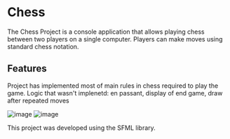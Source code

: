 # Chess

The Chess Project is a console application that allows playing chess between two players on a single computer. Players can make moves using standard chess notation.

## **Features**
Project has implemented most of main rules in chess required to play the game.
Logic that wasn't implenetd: en passant, display of end game, draw after repeated moves

![image](https://github.com/Rais3n/Chess/assets/127542357/19306c72-4d0a-4bbd-aad1-16c727158fba)
![image](https://github.com/Rais3n/Chess/assets/127542357/6d2fb125-d376-46c3-94a7-93395dd1bf93)

This project was developed using the SFML library.
